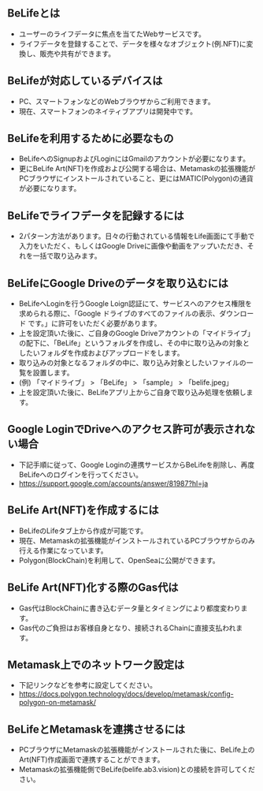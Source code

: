 ## BeLifeとは

- ユーザーのライフデータに焦点を当てたWebサービスです。
- ライフデータを登録することで、データを様々なオブジェクト(例.NFT)に変換し、販売や共有ができます。

## BeLifeが対応しているデバイスは

- PC、スマートフォンなどのWebブラウザからご利用できます。
- 現在、スマートフォンのネイティブアプリは開発中です。

## BeLifeを利用するために必要なもの

- BeLifeへのSignupおよびLoginにはGmailのアカウントが必要になります。
- 更にBeLife Art(NFT)を作成および公開する場合は、Metamaskの拡張機能がPCブラウザにインストールされていること、更にはMATIC(Polygon)の通貨が必要になります。

## BeLifeでライフデータを記録するには

- 2パターン方法があります。日々の行動されている情報をLife画面にて手動で入力をいただく、もしくはGoogle Driveに画像や動画をアップいただき、それを一括で取り込みます。

## BeLifeにGoogle Driveのデータを取り込むには

- BeLifeへLoginを行うGoogle Loign認証にて、サービスへのアクセス権限を求められる際に、「Google ドライブのすべてのファイルの表示、ダウンロード です。」に許可をいただく必要があります。
- 上を設定頂いた後に、ご自身のGoogle Driveアカウントの「マイドライブ」の配下に、「BeLife」というフォルダを作成し、その中に取り込みの対象としたいフォルダを作成およびアップロードをします。
- 取り込みの対象となるフォルダの中に、取り込み対象としたいファイルの一覧を設置します。
- (例) 「マイドライブ」 > 「BeLife」 > 「sample」 > 「belife.jpeg」
- 上を設定頂いた後に、BeLifeアプリ上からご自身で取り込み処理を依頼します。

## Google LoginでDriveへのアクセス許可が表示されない場合

- 下記手順に従って、Google Loginの連携サービスからBeLifeを削除し、再度BeLifeへのログインを行ってください。
- https://support.google.com/accounts/answer/81987?hl=ja

## BeLife Art(NFT)を作成するには

- BeLifeのLifeタブ上から作成が可能です。
- 現在、Metamaskの拡張機能がインストールされているPCブラウザからのみ行える作業になっています。
- Polygon(BlockChain)を利用して、OpenSeaに公開ができます。

## BeLife Art(NFT)化する際のGas代は

- Gas代はBlockChainに書き込むデータ量とタイミングにより都度変わります。
- Gas代のご負担はお客様自身となり、接続されるChainに直接支払われます。

## Metamask上でのネットワーク設定は

- 下記リンクなどを参考に設定してください。
- https://docs.polygon.technology/docs/develop/metamask/config-polygon-on-metamask/

## BeLifeとMetamaskを連携させるには

- PCブラウザにMetamaskの拡張機能がインストールされた後に、BeLife上のArt(NFT)作成画面で連携することができます。
- Metamaskの拡張機能側でBeLife(belife.ab3.vision)との接続を許可してください。